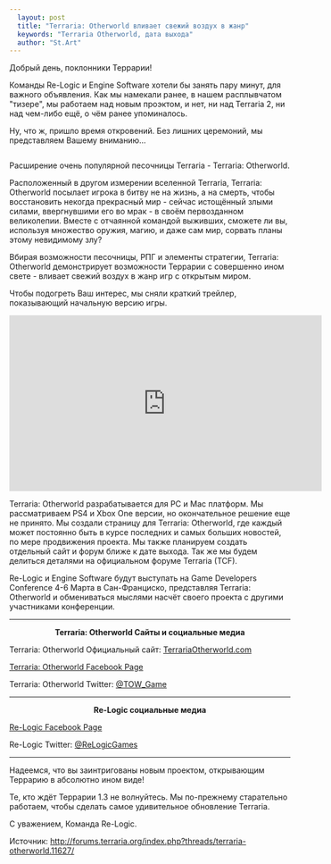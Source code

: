 ```yaml
---
  layout: post
  title: "Terraria: Otherworld вливает свежий воздух в жанр"
  keywords: "Terraria Otherworld, дата выхода"
  author: "St.Art"
---
```


<p>Добрый день, поклонники Террарии!</p>

<p>Команды Re-Logic и Engine Software хотели бы занять пару минут, для важного объявления. Как мы намекали ранее, в нашем расплывчатом "тизере", мы работаем над новым проэктом, и нет, ни над Terraria 2, ни над чем-либо ещё, о чём ранее упоминалось.</p>

<p>Ну, что ж, пришло время откровений. Без лишних церемоний, мы представляем Вашему вниманию...</p>

<div align="center"><img src="{{site.baseurl}}/images/TOW-Logo-Small.png" alt="" /></div>

<p>Расширение очень популярной песочницы Terraria - Terraria: Otherworld.</p>

<p>Расположенный в другом измерении вселенной Terraria, Terraria: Otherworld посылает игрока в битву не на жизнь, а на смерть, чтобы восстановить некогда прекрасный мир - сейчас истощённый злыми силами, ввергнувшими его во мрак - в своём первозданном великолепии. Вместе с отчаянной командой выживших, сможете ли вы, используя множество оружия, магию, и даже сам мир, сорвать планы этому невидимому злу?</p>

<p>Вбирая возможности песочницы, РПГ и элементы стратегии, Terraria: Otherworld демонстрирует возможности Террарии с совершенно ином свете - вливает свежий воздух в жанр игр с открытым миром.</p>

<p>Чтобы подогреть Ваш интерес, мы сняли краткий трейлер, показывающий начальную версию игры.</p>

<div align="center"><iframe width="560" height="315" src="https://www.youtube.com/embed/RCXk_ZCgxJI" frameborder="0" allowfullscreen></iframe></div>

<p>Terraria: Otherworld разрабатывается для PC и Mac платформ. Мы рассматриваем PS4 и Xbox One версии, но окончательное решение еще не принято. Мы создали страницу для Terraria: Otherworld, где каждый может постоянно быть в курсе последних и самых больших новостей, по мере продвижения проекта. Мы также планируем создать отдельный сайт и форум ближе к дате выхода. Так же мы будем делиться деталями на официальном форуме Terraria (TCF).</p>

<p>Re-Logic и Engine Software будут выступать на Game Developers Conference 4-6 Марта в Сан-Франциско, представляя Terraria: Otherworld и обмениваться мыслями насчёт своего проекта с другими участниками конференции.</p>

__________

<div align="center"><p><b>Terraria: Otherworld Сайты и социальные медиа</b></p></div>

<p>Terraria: Otherworld Официальный сайт: <a href="http://www.terrariaotherworld.com/" rel="nofollow">TerrariaOtherworld.com</a></p>

<p><a href="https://www.facebook.com/TerrariaOtherWorld" rel="nofollow">Terraria: Otherworld Facebook Page</a></p>

<p>Terraria: Otherworld Twitter: <a href="http://twitter.com/tow_game" rel="nofollow">@TOW_Game</a></p>

__________

<div align="center"><p><b>Re-Logic социальные медиа</b></p></div>

<a href="http://facebook.com/ReLogicGames" rel="nofollow">Re-Logic Facebook Page</a>

Re-Logic Twitter: <a href="http://twitter.com/ReLogicGames" rel="nofollow">@ReLogicGames</a>

__________

<p>Надеемся, что вы заинтригованы новым проектом, открывающим Террарию в абсолютно ином виде!</p>

<p>Те, кто ждёт Террарии 1.3 не волнуйтесь. Мы по-прежнему старательно работаем, чтобы сделать самое удивительное обновление Terraria.</p>

<p>С уважением,
Команда Re-Logic.</p>

<p>Источник: <a href="http://forums.terraria.org/index.php?threads/terraria-otherworld.11627/" rel=""nofollow>http://forums.terraria.org/index.php?threads/terraria-otherworld.11627/</a></p>
